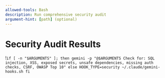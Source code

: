 ```yaml
---
allowed-tools: Bash
description: Run comprehensive security audit
argument-hint: [path] (optional)
---
```


# Security Audit Results

!`if [ -n "$ARGUMENTS" ]; then
    gemini -p "@$ARGUMENTS Check for: SQL injection, XSS, exposed secrets, unsafe dependencies, missing auth checks, CSRF, OWASP Top 10"
else
    HOOK_TYPE=security ~/.claude/gemini-hooks.sh
fi`